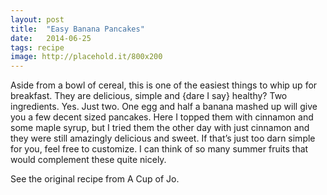 ```yaml
---
layout: post
title:  "Easy Banana Pancakes"
date:   2014-06-25
tags: recipe
image: http://placehold.it/800x200
---
```

Aside from a bowl of cereal, this is one of the easiest things to whip up for breakfast. They are delicious, simple and {dare I say} healthy? Two ingredients. Yes. Just two. One egg and half a banana mashed up will give you a few decent sized pancakes. Here I topped them with cinnamon and some maple syrup, but I tried them the other day with just cinnamon and they were still amazingly delicious and sweet. If that’s just too darn simple for you, feel free to customize. I can think of so many summer fruits that would complement these quite nicely.

See the original recipe from A Cup of Jo.

